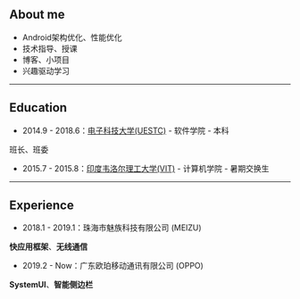 ## About me

- Android架构优化、性能优化
- 技术指导、授课
- 博客、小项目
- 兴趣驱动学习

---
## Education

- 2014.9 - 2018.6：[电子科技大学(UESTC)](https://www.uestc.edu.cn/) - 软件学院 - 本科

班长、班委

- 2015.7 - 2015.8：[印度韦洛尔理工大学(VIT)](http://www.vit.ac.in/) - 计算机学院 - 暑期交换生

---
## Experience

-  2018.1 - 2019.1：珠海市魅族科技有限公司 (MEIZU)

**快应用框架**、**无线通信**

- 2019.2 - Now：广东欧珀移动通讯有限公司 (OPPO)

**SystemUI**、**智能侧边栏**
